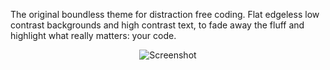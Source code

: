 The original boundless theme for distraction free coding. Flat edgeless low contrast backgrounds and high contrast text, to fade away the fluff and highlight what really matters: your code. 

<p align="center">
  <img src="https://raw.githubusercontent.com/RodrigoRoaRodriguez/boundless/master/Screenshot.png" alt="Screenshot">
</p>
